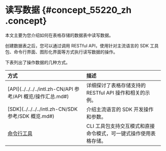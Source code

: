 # 读写数据 {#concept_55220_zh .concept}

本文主要为您介绍如何在表格存储的数据表中读写数据。

创建数据表之后，您可以通过调用 RESTful API，使用针对主流语言的 SDK 工具包、命令行界面、图形化界面等方式执行读写数据的操作。

下表列出了操作数据的几种方式。

|方式|描述|
|:-|:-|
|[API](../../../../intl.zh-CN/API 参考/API 概览/操作汇总.md#)|详细探讨了表格存储支持的 RESTful API 操作和相关的示例。|
|[SDK](../../../../intl.zh-CN/SDK 参考/SDK 概览.md#)|介绍主流语言的 SDK 开发操作和参数。|
|[命令行工具](../../../../intl.zh-CN/开发工具/命令行工具TablestoreCli.md#)|CLI 工具包支持交互模式和直接命令模式，可一键式操作使用表格存储。|


